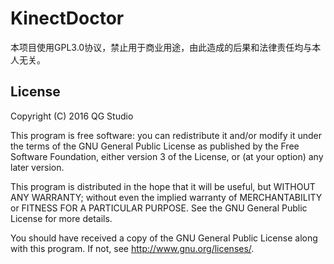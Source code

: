 # KinectDoctor
本项目使用GPL3.0协议，禁止用于商业用途，由此造成的后果和法律责任均与本人无关。
## License

Copyright (C) 2016 QG Studio

This program is free software: you can redistribute it and/or modify
it under the terms of the GNU General Public License as published by
the Free Software Foundation, either version 3 of the License, or
(at your option) any later version.

This program is distributed in the hope that it will be useful,
but WITHOUT ANY WARRANTY; without even the implied warranty of
MERCHANTABILITY or FITNESS FOR A PARTICULAR PURPOSE.  See the
GNU General Public License for more details.

You should have received a copy of the GNU General Public License
along with this program. If not, see <http://www.gnu.org/licenses/>.
